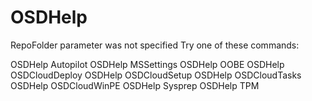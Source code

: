 # OSDHelp

RepoFolder parameter was not specified
Try one of these commands:

OSDHelp Autopilot
OSDHelp MSSettings
OSDHelp OOBE
OSDHelp OSDCloudDeploy
OSDHelp OSDCloudSetup
OSDHelp OSDCloudTasks
OSDHelp OSDCloudWinPE
OSDHelp Sysprep
OSDHelp TPM